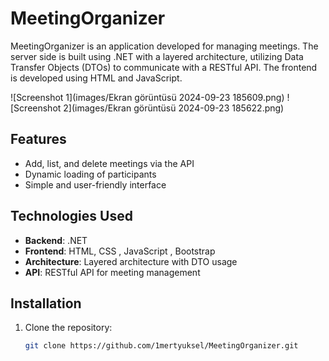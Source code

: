 # MeetingOrganizer

MeetingOrganizer is an application developed for managing meetings. The server side is built using .NET with a layered architecture, utilizing Data Transfer Objects (DTOs) to communicate with a RESTful API. The frontend is developed using HTML and JavaScript.

![Screenshot 1](images/Ekran görüntüsü 2024-09-23 185609.png)
![Screenshot 2](images/Ekran görüntüsü 2024-09-23 185622.png)

## Features

- Add, list, and delete meetings via the API
- Dynamic loading of participants
- Simple and user-friendly interface

## Technologies Used

- **Backend**: .NET
- **Frontend**: HTML, CSS , JavaScript , Bootstrap
- **Architecture**: Layered architecture with DTO usage
- **API**: RESTful API for meeting management

## Installation

1. Clone the repository:
   ```bash
   git clone https://github.com/1mertyuksel/MeetingOrganizer.git
